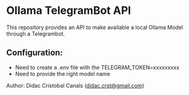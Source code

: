 # Ollama TelegramBot API

This repository provides an API to make available a local Ollama Model through a Telegrambot.

## Configuration:
- Need to create a .env file with the TELEGRAM_TOKEN=xxxxxxxxx
- Need to provide the right model name

Author: Didac Cristobal Canals (didac.crst@gmail.com)